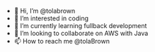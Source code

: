 - 👋 Hi, I’m @tolabrown
- 👀 I’m interested in coding
- 🌱 I’m currently learning fullback development 
- 💞️ I’m looking to collaborate on AWS with Java
- 📫 How to reach me @tolaBrown

<!---
tolabrown/tolabrown is a ✨ special ✨ repository because its `README.md` (this file) appears on your GitHub profile.
You can click the Preview link to take a look at your changes.
--->
